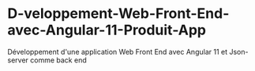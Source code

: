 # D-veloppement-Web-Front-End-avec-Angular-11-Produit-App
Développement d'une application Web Front End avec  Angular 11 et Json-server comme back end

